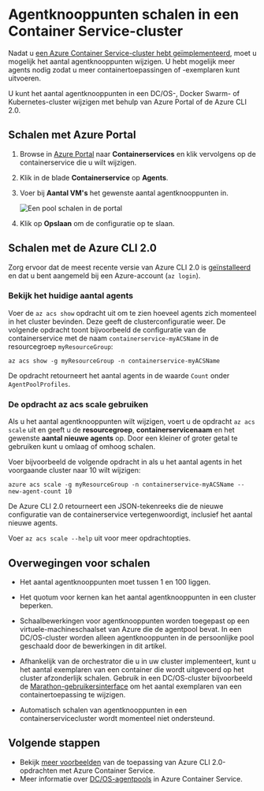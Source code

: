 # <a name="scale-agent-nodes-in-a-container-service-cluster"></a>Agentknooppunten schalen in een Container Service-cluster
Nadat u [een Azure Container Service-cluster hebt geïmplementeerd](../articles/container-service/dcos-swarm/container-service-deployment.md), moet u mogelijk het aantal agentknooppunten wijzigen. U hebt mogelijk meer agents nodig zodat u meer containertoepassingen of -exemplaren kunt uitvoeren. 

U kunt het aantal agentknooppunten in een DC/OS-, Docker Swarm- of Kubernetes-cluster wijzigen met behulp van Azure Portal of de Azure CLI 2.0. 

## <a name="scale-with-the-azure-portal"></a>Schalen met Azure Portal

1. Browse in [Azure Portal](https://portal.azure.com) naar **Containerservices** en klik vervolgens op de containerservice die u wilt wijzigen.
2. Klik in de blade **Containerservice** op **Agents**.
3. Voer bij **Aantal VM's** het gewenste aantal agentknooppunten in.

    ![Een pool schalen in de portal](./media/container-service-scale/container-service-scale-portal.png)

4. Klik op **Opslaan** om de configuratie op te slaan.

## <a name="scale-with-the-azure-cli-20"></a>Schalen met de Azure CLI 2.0

Zorg ervoor dat de meest recente versie van Azure CLI 2.0 is [geïnstalleerd](/cli/azure/install-az-cli2) en dat u bent aangemeld bij een Azure-account (`az login`).

### <a name="see-the-current-agent-count"></a>Bekijk het huidige aantal agents
Voer de `az acs show` opdracht uit om te zien hoeveel agents zich momenteel in het cluster bevinden. Deze geeft de clusterconfiguratie weer. De volgende opdracht toont bijvoorbeeld de configuratie van de containerservice met de naam `containerservice-myACSName` in de resourcegroep `myResourceGroup`:

```azurecli
az acs show -g myResourceGroup -n containerservice-myACSName
```

De opdracht retourneert het aantal agents in de waarde `Count` onder `AgentPoolProfiles`.

### <a name="use-the-az-acs-scale-command"></a>De opdracht az acs scale gebruiken
Als u het aantal agentknooppunten wilt wijzigen, voert u de opdracht `az acs scale` uit en geeft u de **resourcegroep**, **containerservicenaam** en het gewenste **aantal nieuwe agents** op. Door een kleiner of groter getal te gebruiken kunt u omlaag of omhoog schalen.

Voer bijvoorbeeld de volgende opdracht in als u het aantal agents in het voorgaande cluster naar 10 wilt wijzigen:

```azurecli
azure acs scale -g myResourceGroup -n containerservice-myACSName --new-agent-count 10
```

De Azure CLI 2.0 retourneert een JSON-tekenreeks die de nieuwe configuratie van de containerservice vertegenwoordigt, inclusief het aantal nieuwe agents.

Voer `az acs scale --help` uit voor meer opdrachtopties.

## <a name="scaling-considerations"></a>Overwegingen voor schalen

* Het aantal agentknooppunten moet tussen 1 en 100 liggen. 

* Het quotum voor kernen kan het aantal agentknooppunten in een cluster beperken.

* Schaalbewerkingen voor agentknooppunten worden toegepast op een virtuele-machineschaalset van Azure die de agentpool bevat. In een DC/OS-cluster worden alleen agentknooppunten in de persoonlijke pool geschaald door de bewerkingen in dit artikel.

* Afhankelijk van de orchestrator die u in uw cluster implementeert, kunt u het aantal exemplaren van een container die wordt uitgevoerd op het cluster afzonderlijk schalen. Gebruik in een DC/OS-cluster bijvoorbeeld de [Marathon-gebruikersinterface](../articles/container-service/dcos-swarm/container-service-mesos-marathon-ui.md) om het aantal exemplaren van een containertoepassing te wijzigen.

* Automatisch schalen van agentknooppunten in een containerservicecluster wordt momenteel niet ondersteund.

## <a name="next-steps"></a>Volgende stappen
* Bekijk [meer voorbeelden](../articles/container-service/dcos-swarm/container-service-create-acs-cluster-cli.md) van de toepassing van Azure CLI 2.0-opdrachten met Azure Container Service.
* Meer informatie over [DC/OS-agentpools](../articles/container-service/dcos-swarm/container-service-dcos-agents.md) in Azure Container Service.

